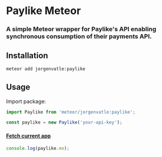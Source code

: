 # Paylike Meteor
### A simple Meteor wrapper for Paylike's API enabling synchronous consumption of their payments API.

## Installation
```bash
meteor add jorgenvatle:paylike
```

## Usage

Import package:
```js
import Paylike from 'meteor/jorgenvatle:paylike';

const paylike = new Paylike('your-api-key');
```

#### [Fetch current app](https://github.com/paylike/api-docs#fetch-current-app)
```js
console.log(paylike.me);
```